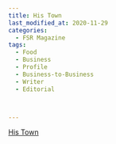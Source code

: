 ```yaml
---
title: His Town
last_modified_at: 2020-11-29
categories:
  - FSR Magazine
tags:
  - Food
  - Business
  - Profile
  - Business-to-Business
  - Writer
  - Editorial 



---
```


[His Town](http://www.omagdigital.com/publication/?i=583656&ver=html5&p=48)

